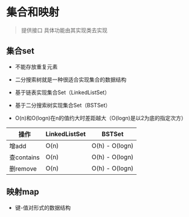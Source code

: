 # 集合和映射
> 提供接口  具体功能由其实现类去实现

## 集合set
* 不能存放重复元素
* 二分搜索树就是一种很适合实现集合的数据结构


* 基于链表实现集合Set（LinkedListSet）
* 基于二分搜索树实现集合Set（BSTSet）
* O(n)和O(logn)在n的值约大时差距越大（O(logn)是以2为底的指定次方）

| 操作 | LinkedListSet | BSTSet | 
| --- | --- | --- | 
| 增add | O(n) | O(h) - O(logn) | 
| 查contains | O(n) | O(h) - O(logn) | 
| 删remove | O(n) | O(h) - O(logn) | 

## 映射map
* 键-值对形式的数据结构